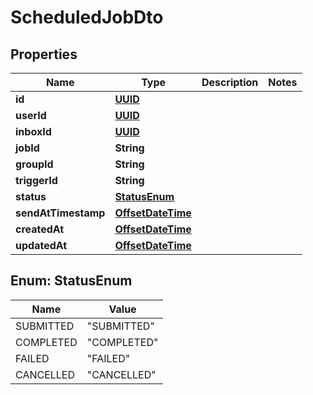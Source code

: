 

# ScheduledJobDto

## Properties

Name | Type | Description | Notes
------------ | ------------- | ------------- | -------------
**id** | [**UUID**](UUID) |  | 
**userId** | [**UUID**](UUID) |  | 
**inboxId** | [**UUID**](UUID) |  | 
**jobId** | **String** |  | 
**groupId** | **String** |  | 
**triggerId** | **String** |  | 
**status** | [**StatusEnum**](#StatusEnum) |  | 
**sendAtTimestamp** | [**OffsetDateTime**](OffsetDateTime) |  | 
**createdAt** | [**OffsetDateTime**](OffsetDateTime) |  | 
**updatedAt** | [**OffsetDateTime**](OffsetDateTime) |  | 



## Enum: StatusEnum

Name | Value
---- | -----
SUBMITTED | &quot;SUBMITTED&quot;
COMPLETED | &quot;COMPLETED&quot;
FAILED | &quot;FAILED&quot;
CANCELLED | &quot;CANCELLED&quot;



